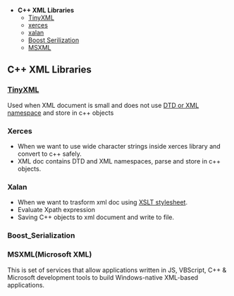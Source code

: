 - **C++ XML Libraries**
  - [TinyXML](#ti)
  - [xerces](#xer)
  - [xalan](#xal)
  - [Boost Serilization](#bs)
  - [MSXML](#msx)

## C++ XML Libraries
<a name=ti></a>
### [TinyXML]()
Used when XML document is small and does not use [DTD or XML namespace](/Languages/Markup_Language/XML) and store in c++ objects

<a name=xer></a>
### Xerces
- When we want to use wide character strings inside xerces library and convert to c++ safely.
- XML doc contains DTD and XML namespaces, parse and store in c++ objects.

<a name=xal></a>
### Xalan
- When we want to trasform xml doc using [XSLT stylesheet](/Languages/Markup_Language/XML).
- Evaluate Xpath expression
- Saving C++ objects to xml document and write to file.

<a name=bs></a>
### Boost_Serialization

<a name=msx></a>
### MSXML(Microsoft XML)
This is set of services that allow applications written in JS, VBScript, C++ & Microsoft development tools to build Windows-native XML-based applications.

